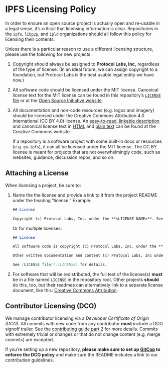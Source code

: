 # IPFS Licensing Policy

In order to ensure an open source project is actually open and re-usable in a legal sense, it’s critical that licensing information is clear. Repositories in the `ipfs`, `libp2p`, and `ipld` organizations should all follow this policy for licensing their contents.

Unless there is a particular reason to use a different licensing structure, please use the following for new projects:

1. Copyright should always be assigned to **Protocol Labs, Inc,** regardless of the type of license. (In an ideal future, we can assign copyright to a foundation, but Protocol Labs is the best usable legal entity we have now.)

2. All software code should be licensed under the MIT license. Canonical license text for the MIT license can be found in this repository’s [`LICENSE` file](../LICENSE) or at the [Open Source Initiative website](https://opensource.org/licenses/MIT).

2. All documentation and non-code resources (e.g. logos and imagery) should be licensed under the Creative Commons Attribution 4.0 International (CC BY 4.0) license. An [easy-to-read, linkable description](https://creativecommons.org/licenses/by-sa/4.0/) and canonical license text in [HTML](https://creativecommons.org/licenses/by/4.0/legalcode) and [plain text](https://creativecommons.org/licenses/by/4.0/legalcode.txt) can be found at the Creative Commons website.

    If a repository is a software project with some built-in docs or resources (e.g. `go-ipfs`), it can all be licensed under the MIT license. The CC BY license is meant for projects that are not overwhelmingly code, such as websites, guidance, discussion repos, and so on.


## Attaching a License

When licensing a project, be sure to:

1. Name the the license and provide a link to it from the project README under the heading “license.” Example:

    ```md
    ## License
    
    Copyright (c) Protocol Labs, Inc. under the **<LICENSE NAME>**. See [LICENSE file](./LICENSE) for details.
    ```
    
    Or for multiple licenses:
    
    ```md
    ## License
    
    All software code is copyright (c) Protocol Labs, Inc. under the **MIT license**.
    
    Other written documentation and content (c) Protocol Labs, Inc under the **Creative Commons Attribution License**.
    
    See [LICENSE file](./LICENSE) for details.
    ```

2. For software that will be redistributed, the full text of the license(s) **must** be in a file named `LICENSE` in the repository root. Other projects **should** do this, too, but their readmes can alternatively link to a separate license document, like this: [Creative Commons Attribution](https://creativecommons.org/licenses/by/4.0/).


## Contributor Licensing (DCO)

We manage contributor licensing via a *Developer Certificate of Origin (DCO).* All commits with new code from any contributor **must** include a DCO signoff trailer. See the [contributing guide part 2](../CONTRIBUTING-2.md#a-license-and-a-signed-off-by-trailers-are-required) for more details. Commits with extremely trivial or changes or that do not change content (e.g. merge commits) are excepted.

If you’re setting up a new repository, **please make sure to set up [GitCop](https://gitcop.com) to enforce the DCO policy** and make sure the README includes a link to our contribution guidelines.
